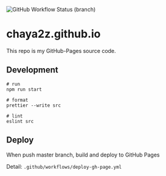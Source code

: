 ![GitHub Workflow Status (branch)](https://img.shields.io/github/workflow/status/chaya2z/chaya2z.github.io/Node.js%20CI/develop?style=for-the-badge)

# chaya2z.github.io

This repo is my GitHub-Pages source code.

## Development

```shell
# run
npm run start

# format
prettier --write src

# lint
eslint src
```

## Deploy

When push master branch, build and deploy to GitHub Pages

Detail: `.github/workflows/deploy-gh-page.yml`

